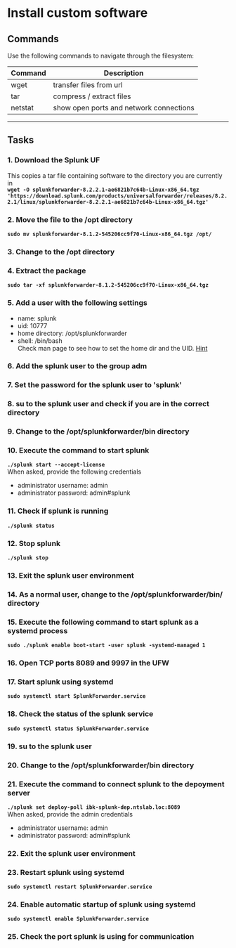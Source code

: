 # Install custom software
## Commands
Use the following commands to navigate through the filesystem:

| Command | Description |
| --- | --- |
| wget | transfer files from url |
| tar | compress / extract files |
| netstat | show open ports and network connections |
---

## Tasks
### 1. Download the Splunk UF
This copies a tar file containing software to the directory you are currently in  
**`wget -O splunkforwarder-8.2.2.1-ae6821b7c64b-Linux-x86_64.tgz 'https://download.splunk.com/products/universalforwarder/releases/8.2.2.1/linux/splunkforwarder-8.2.2.1-ae6821b7c64b-Linux-x86_64.tgz'`**  

### 2. Move the file to the /opt directory
**`sudo mv splunkforwarder-8.1.2-545206cc9f70-Linux-x86_64.tgz /opt/`**  

### 3. Change to the /opt directory

### 4. Extract the package
**`sudo tar -xf splunkforwarder-8.1.2-545206cc9f70-Linux-x86_64.tgz`**  

### 5. Add a user with the following settings
* name: splunk
* uid: 10777
* home directory: /opt/splunkforwarder
* shell: /bin/bash  
Check man page to see how to set the home dir and the UID. [Hint](hint-add-user.md#5-add-a-user-with-the-following-settings)

### 6. Add the splunk user to the group adm
### 7. Set the password for the splunk user to 'splunk'
### 8. su to the splunk user and check if you are in the correct directory
### 9. Change to the /opt/splunkforwarder/bin directory
### 10. Execute the command to start splunk
**`./splunk start --accept-license`**  
When asked, provide the following credentials  
* administrator username: admin
* administrator password: admin#splunk

### 11. Check if splunk is running
**`./splunk status`**  

### 12. Stop splunk
**`./splunk stop`**

### 13. Exit the splunk user environment
### 14. As a normal user, change to the /opt/splunkforwarder/bin/ directory

### 15. Execute the following command to start splunk as a systemd process
**`sudo ./splunk enable boot-start -user splunk -systemd-managed 1`**

### 16. Open TCP ports 8089 and 9997 in the UFW
### 17. Start splunk using systemd
**`sudo systemctl start SplunkForwarder.service`**

### 18. Check the status of the splunk service
**`sudo systemctl status SplunkForwarder.service`**

### 19. su to the splunk user
### 20. Change to the /opt/splunkforwarder/bin directory
### 21. Execute the command to connect splunk to the depoyment server
**`./splunk set deploy-poll ibk-splunk-dep.ntslab.loc:8089`**  
When asked, provide the admin credentials  
* administrator username: admin
* administrator password: admin#splunk  

### 22. Exit the splunk user environment
### 23. Restart splunk using systemd
**`sudo systemctl restart SplunkForwarder.service`**

### 24. Enable automatic startup of splunk using systemd
**`sudo systemctl enable SplunkForwarder.service`**

### 25. Check the port splunk is using for communication